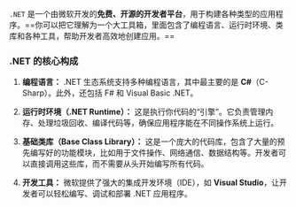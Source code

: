 `.NET` 是一个由微软开发的**免费、开源的开发者平台**，用于构建各种类型的应用程序。==你可以把它理解为一个大工具箱，里面包含了编程语言、运行时环境、类库和各种工具，帮助开发者高效地创建应用。==

### .NET 的核心构成

1. **编程语言：** .NET 生态系统支持多种编程语言，其中最主要的是 **C#**（C-Sharp）。此外，还包括 F# 和 Visual Basic .NET。
    
2. **运行时环境（.NET Runtime）：** 这是执行你代码的“引擎”。它负责管理内存、处理垃圾回收、编译代码等，确保应用程序能在不同操作系统上运行。
    
3. **基础类库（Base Class Library）：** 这是一个庞大的代码库，包含了大量的预先编写好的功能模块，比如用于文件操作、网络通信、数据结构等。开发者可以直接调用这些库，而不需要从头开始编写所有代码。
    
4. **开发工具：** 微软提供了强大的集成开发环境（IDE），如 **Visual Studio**，让开发者可以轻松编写、调试和部署 .NET 应用程序。